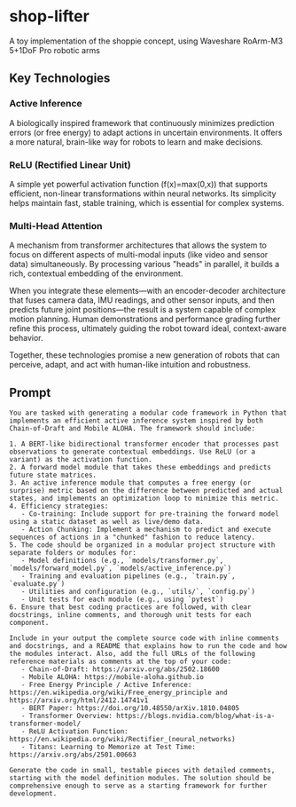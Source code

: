 # shop-lifter
A toy implementation of the shoppie concept, using Waveshare RoArm-M3 5+1DoF Pro robotic arms

## Key Technologies

### Active Inference
A biologically inspired framework that continuously minimizes prediction errors (or free energy) to adapt actions in uncertain environments. It offers a more natural, brain-like way for robots to learn and make decisions.

### ReLU (Rectified Linear Unit)
A simple yet powerful activation function (f(x)=max(0,x)) that supports efficient, non-linear transformations within neural networks. Its simplicity helps maintain fast, stable training, which is essential for complex systems.

### Multi-Head Attention
A mechanism from transformer architectures that allows the system to focus on different aspects of multi-modal inputs (like video and sensor data) simultaneously. By processing various "heads" in parallel, it builds a rich, contextual embedding of the environment.

When you integrate these elements—with an encoder-decoder architecture that fuses camera data, IMU readings, and other sensor inputs, and then predicts future joint positions—the result is a system capable of complex motion planning. Human demonstrations and performance grading further refine this process, ultimately guiding the robot toward ideal, context-aware behavior.

Together, these technologies promise a new generation of robots that can perceive, adapt, and act with human-like intuition and robustness.

## Prompt

```
You are tasked with generating a modular code framework in Python that implements an efficient active inference system inspired by both Chain-of-Draft and Mobile ALOHA. The framework should include:

1. A BERT-like bidirectional transformer encoder that processes past observations to generate contextual embeddings. Use ReLU (or a variant) as the activation function.
2. A forward model module that takes these embeddings and predicts future state matrices.
3. An active inference module that computes a free energy (or surprise) metric based on the difference between predicted and actual states, and implements an optimization loop to minimize this metric.
4. Efficiency strategies:
   - Co-training: Include support for pre-training the forward model using a static dataset as well as live/demo data.
   - Action Chunking: Implement a mechanism to predict and execute sequences of actions in a "chunked" fashion to reduce latency.
5. The code should be organized in a modular project structure with separate folders or modules for:
   - Model definitions (e.g., `models/transformer.py`, `models/forward_model.py`, `models/active_inference.py`)
   - Training and evaluation pipelines (e.g., `train.py`, `evaluate.py`)
   - Utilities and configuration (e.g., `utils/`, `config.py`)
   - Unit tests for each module (e.g., using `pytest`)
6. Ensure that best coding practices are followed, with clear docstrings, inline comments, and thorough unit tests for each component.

Include in your output the complete source code with inline comments and docstrings, and a README that explains how to run the code and how the modules interact. Also, add the full URLs of the following reference materials as comments at the top of your code:
   - Chain-of-Draft: https://arxiv.org/abs/2502.18600
   - Mobile ALOHA: https://mobile-aloha.github.io
   - Free Energy Principle / Active Inference: https://en.wikipedia.org/wiki/Free_energy_principle and https://arxiv.org/html/2412.14741v1
   - BERT Paper: https://doi.org/10.48550/arXiv.1810.04805
   - Transformer Overview: https://blogs.nvidia.com/blog/what-is-a-transformer-model/
   - ReLU Activation Function: https://en.wikipedia.org/wiki/Rectifier_(neural_networks)
   - Titans: Learning to Memorize at Test Time: https://arxiv.org/abs/2501.00663

Generate the code in small, testable pieces with detailed comments, starting with the model definition modules. The solution should be comprehensive enough to serve as a starting framework for further development.
```
